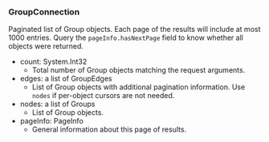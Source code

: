 ### GroupConnection
Paginated list of Group objects. Each page of the results will include at most 1000 entries. Query the `pageInfo.hasNextPage` field to know whether all objects were returned.

- count: System.Int32
  - Total number of Group objects matching the request arguments.
- edges: a list of GroupEdges
  - List of Group objects with additional pagination information. Use `nodes` if per-object cursors are not needed.
- nodes: a list of Groups
  - List of Group objects.
- pageInfo: PageInfo
  - General information about this page of results.
